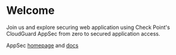 # Welcome

Join us and explore securing web application using Check Point's CloudGuard AppSec from zero to secured application access.

AppSec [homepage](https://www.checkpoint.com/cloudguard/appsec/) and [docs](https://appsec-doc.inext.checkpoint.com/)